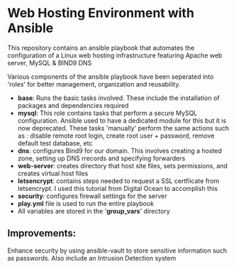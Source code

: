 # Web Hosting Environment with Ansible
This repository contains an ansible playbook that automates the configuration of a Linux web hosting infrastructure featuring Apache web server, MySQL & BIND9 DNS   

Various components of the ansible playbook have been seperated into 'roles' for better management, organization and reusability.  
- **base**: Runs the basic tasks involved. These include the installation of packages and dependencies required  
- **mysql**: This role contains tasks that perform a secure MySQL configuration. Ansible used to have a dedicated module for this but it is now deprecated. These tasks 'manually' perform the same actions such as : disable remote root login, create root user + password, remove default test database, etc  
- **dns**: configures Bind9 for our domain. This involves creating a hosted zone, setting up DNS rrecords and specifying forwarders  
- **web-server**: creates directory that host site files, sets permissions, and creates virtual host files  
- **letsencrypt**: contains steps needed to request a SSL certfiicate from letsencrypt. I used this tutorial from Digital Ocean to accomplish this  
- **security**: configures firewall settings for the server  
- **play.yml** file is used to run the entire playbook  
- All variables are stored in the '**group_vars**' directory  

## Improvements:
Enhance security by using ansible-vault to store sensitive information such as passwords. Also include an Intrusion Detection system  
